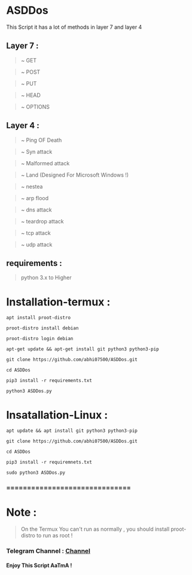 # ASDDos
This Script it has a lot of methods in layer 7 and layer 4 

## Layer 7 :

> ~ GET 

> ~ POST

> ~ PUT 

> ~ HEAD

> ~ OPTIONS
## Layer 4 :

> ~ Ping OF Death 

> ~ Syn attack

> ~ Malformed attack

> ~ Land (Designed For Microsoft Windows !)

> ~ nestea 

> ~ arp flood

> ~ dns attack

> ~ teardrop attack

> ~ tcp attack

> ~ udp attack


## requirements : 

> python 3.x to Higher 

# Installation-termux : 

`apt install proot-distro`

`proot-distro install debian`

`proot-distro login debian`

`apt-get update && apt-get install git python3 python3-pip`

`git clone https://github.com/abhi07500/ASDDos.git`

`cd ASDDos`

`pip3 install -r requirements.txt`

`python3 ASDDos.py`

# Insatallation-Linux : 

`apt update && apt install git python3 python3-pip`

`git clone https://github.com/abhi07500/ASDDos.git`

`cd ASDDos`

`pip3 install -r requiremnets.txt`

`sudo python3 ASDDos.py`

### ==============================

# Note :
> On the Termux You can't run as normally , you should install proot-distro to run as root !



### Telegram Channel : [Channel](https://t.me/BlackHat_HackerX)

#### Enjoy This Script AaTmA !

